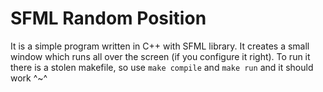 # SFML Random Position

It is a simple program written in C++ with SFML library. It creates a small window which runs all over the screen (if you configure it right). To run it there is a stolen makefile, so use `make compile` and `make run` and it should work ^~^